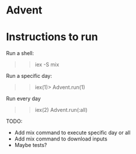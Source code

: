 # Advent

# Instructions to run

Run a shell:
>> iex -S mix

Run a specific day:
>> iex(1)> Advent.run(1)

Run every day
>> iex(2) Advent.run(:all)

TODO:

- Add mix command to execute specific day or all
- Add mix command to download inputs
- Maybe tests?

